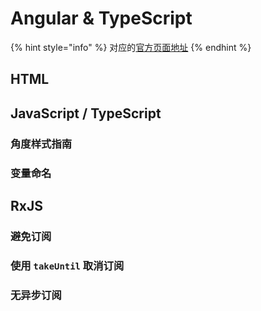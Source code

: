 # Angular & TypeScript

{% hint style="info" %}
对应的[官方页面地址](https://contributing.bitwarden.com/code-style/angular/)
{% endhint %}

## HTML

## JavaScript / TypeScript <a href="#javascript-typescript" id="javascript-typescript"></a>

### 角度样式指南 <a href="#angular-style-guide" id="angular-style-guide"></a>

### 变量命名 <a href="#variable-naming" id="variable-naming"></a>

## RxJS

### 避免订阅 <a href="#avoid-subscriptions" id="avoid-subscriptions"></a>

### 使用 `takeUntil` 取消订阅 <a href="#unsubscribe-using-takeuntil" id="unsubscribe-using-takeuntil"></a>

### 无异步订阅 <a href="#no-async-subscribes" id="no-async-subscribes"></a>
